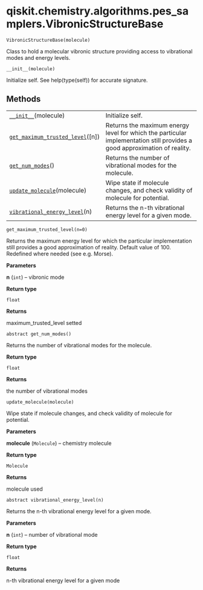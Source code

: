 # qiskit.chemistry.algorithms.pes\_samplers.VibronicStructureBase

<span id="undefined" />

`VibronicStructureBase(molecule)`

Class to hold a molecular vibronic structure providing access to vibrational modes and energy levels.

<span id="undefined" />

`__init__(molecule)`

Initialize self. See help(type(self)) for accurate signature.

## Methods

|                                                                                                                                                                                                                           |                                                                                                                          |
| ------------------------------------------------------------------------------------------------------------------------------------------------------------------------------------------------------------------------- | ------------------------------------------------------------------------------------------------------------------------ |
| [`__init__`](#qiskit.chemistry.algorithms.pes_samplers.VibronicStructureBase.__init__ "qiskit.chemistry.algorithms.pes_samplers.VibronicStructureBase.__init__")(molecule)                                                | Initialize self.                                                                                                         |
| [`get_maximum_trusted_level`](#qiskit.chemistry.algorithms.pes_samplers.VibronicStructureBase.get_maximum_trusted_level "qiskit.chemistry.algorithms.pes_samplers.VibronicStructureBase.get_maximum_trusted_level")(\[n]) | Returns the maximum energy level for which the particular implementation still provides a good approximation of reality. |
| [`get_num_modes`](#qiskit.chemistry.algorithms.pes_samplers.VibronicStructureBase.get_num_modes "qiskit.chemistry.algorithms.pes_samplers.VibronicStructureBase.get_num_modes")()                                         | Returns the number of vibrational modes for the molecule.                                                                |
| [`update_molecule`](#qiskit.chemistry.algorithms.pes_samplers.VibronicStructureBase.update_molecule "qiskit.chemistry.algorithms.pes_samplers.VibronicStructureBase.update_molecule")(molecule)                           | Wipe state if molecule changes, and check validity of molecule for potential.                                            |
| [`vibrational_energy_level`](#qiskit.chemistry.algorithms.pes_samplers.VibronicStructureBase.vibrational_energy_level "qiskit.chemistry.algorithms.pes_samplers.VibronicStructureBase.vibrational_energy_level")(n)       | Returns the n-th vibrational energy level for a given mode.                                                              |

<span id="undefined" />

`get_maximum_trusted_level(n=0)`

Returns the maximum energy level for which the particular implementation still provides a good approximation of reality. Default value of 100. Redefined where needed (see e.g. Morse).

**Parameters**

**n** (`int`) – vibronic mode

**Return type**

`float`

**Returns**

maximum\_trusted\_level setted

<span id="undefined" />

`abstract get_num_modes()`

Returns the number of vibrational modes for the molecule.

**Return type**

`float`

**Returns**

the number of vibrational modes

<span id="undefined" />

`update_molecule(molecule)`

Wipe state if molecule changes, and check validity of molecule for potential.

**Parameters**

**molecule** (`Molecule`) – chemistry molecule

**Return type**

`Molecule`

**Returns**

molecule used

<span id="undefined" />

`abstract vibrational_energy_level(n)`

Returns the n-th vibrational energy level for a given mode.

**Parameters**

**n** (`int`) – number of vibrational mode

**Return type**

`float`

**Returns**

n-th vibrational energy level for a given mode
